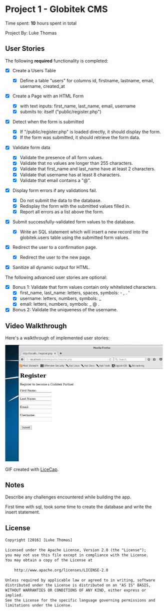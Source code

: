 # Project 1 - Globitek CMS

Time spent: **10** hours spent in total

Project By: Luke Thomas

## User Stories

The following **required** functionality is completed:

- [X] Create a Users Table
  - [X] Define a table "users" for columns id, firstname, lastname, email, username, created_at
- [X] Create a Page with an HTML Form
  - [X] with text inputs: first_name, last_name, email, username
  - [X] submits to: itself ("public/register.php")
- [X] Detect when the form is submitted
  - [X] If "/public/register.php" is loaded directly, it should display the form.
  - [X] If the form was submitted, it should retrieve the form data.
- [X] Validate form data
  - [X] Validate the presence of all form values.
  - [X] Validate that no values are longer than 255 characters.
  - [X] Validate that first_name and last_name have at least 2 characters.
  - [X] Validate that username has at least 8 characters.
  - [X] Validate that email contains a "@".
- [X] Display form errors if any validations fail.
  - [X] Do not submit the data to the database.
  - [X] Redisplay the form with the submitted values filled in.
  - [X] Report all errors as a list above the form.
- [X] Submit successfully-validated form values to the database.
  - [X] Write an SQL statement which will insert a new record into the globitek.users table using the submitted form values.
- [X] Redirect the user to a confirmation page.
  - [X] Redirect the user to the new page.
- [X] Sanitize all dynamic output for HTML.
 

The following advanced user stories are optional:

- [X] Bonus 1: Validate that form values contain only whitelisted characters.
  - [X] first_name, last_name: letters, spaces, symbols: - , . '
  - [X] username: letters, numbers, symbols: _
  - [X] email: letters, numbers, symbols: _ @ .
  
- [X] Bonus 2: Validate the uniqueness of the username.

## Video Walkthrough

Here's a walkthrough of implemented user stories:

<img src='./demo4.gif' title='Video Walkthrough' width='' alt='Video Walkthrough' />

GIF created with [LiceCap](http://www.cockos.com/licecap/).

## Notes

Describe any challenges encountered while building the app.

First time with sql, took some time to create the database and write the insert statement.

## License

    Copyright [2016] [Luke Thomas]

    Licensed under the Apache License, Version 2.0 (the "License");
    you may not use this file except in compliance with the License.
    You may obtain a copy of the License at

        http://www.apache.org/licenses/LICENSE-2.0

    Unless required by applicable law or agreed to in writing, software
    distributed under the License is distributed on an "AS IS" BASIS,
    WITHOUT WARRANTIES OR CONDITIONS OF ANY KIND, either express or implied.
    See the License for the specific language governing permissions and
    limitations under the License.
